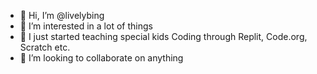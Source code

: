 - 👋 Hi, I’m @livelybing
- 👀 I’m interested in a lot of things
- 🌱 I just started teaching special kids Coding through Replit, Code.org, Scratch etc.
- 💞️ I’m looking to collaborate on anything

<!---
livelybing/livelybing is a ✨ special ✨ repository because its `README.md` (this file) appears on your GitHub profile.
You can click the Preview link to take a look at your changes.
--->
